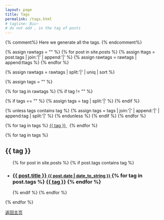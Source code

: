 ```yaml
---
layout: page
title: Tags
permalink: /tags.html
# tagline: Biu~
# do not add , in the tag of posts
---
```

{% comment%}
Here we generate all the tags.
{% endcomment%}

{% assign rawtags = "" %}
{% for post in site.posts %}
{% assign ttags = post.tags | join:'|' | append:'|' %}
{% assign rawtags = rawtags | append:ttags %}
{% endfor %}

{% assign rawtags = rawtags | split:'|' | uniq | sort %}

{% assign tags = "" %}

{% for tag in rawtags %}
{% if tag != "" %}

{% if tags == "" %}
{% assign tags = tag | split:'|' %}
{% endif %}

{% unless tags contains tag %}
{% assign tags = tags | join:'|' | append:'|' | append:tag | split:'|' %}
{% endunless %}
{% endif %}
{% endfor %}

<!-- <h1 class="page-title">
  <a href="/blog">Blog</a> | {{ page.title }}
</h1>
<br/> -->

<div class="posts">
<div class="tag-expo">
 <div class="tag-expo-list">
 {% for tag in tags %}
  <a href="#{{ tag | slugify }}" class="post-tag"> {{ tag }} </a> &nbsp;
 {% endfor %}
 </div>

{% for tag in tags %}
<h2 id="{{ tag | slugify }}">{{ tag }}</h2>
<ul class="codinfox-category-list">
  {% for post in site.posts %}
  {% if post.tags contains tag %}
  <li>
    <h3>
      <a href="{{ post.url }}">
        {{ post.title }}
        <small>{{ post.date | date_to_string }}</small>
      </a>
      {% for tag in post.tags %}
      <a class="codinfox-tag-mark" href="#{{ tag | slugify }}">{{ tag }}</a>
      {% endfor %}
    </h3>
  </li>
  {% endif %}
  {% endfor %}
</ul>
{% endfor %}
</div>
</div>

[返回主页](https://zl323.github.io/)